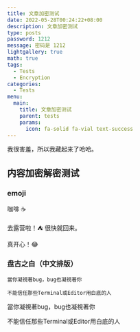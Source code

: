 ```yaml
---
title: 文章加密测试
date: 2022-05-28T00:24:22+08:00
description: 文章加密测试
type: posts
password: 1212
message: 密码是 1212
lightgallery: true
math: true
tags:
  - Tests
  - Encryption
categories:
  - Tests
menu:
  main:
    title: 文章加密测试
    parent: tests
    params:
      icon: fa-solid fa-vial text-success
---
```


我很害羞，所以我藏起来了哈哈。

<!--more-->

## 内容加密解密测试

### emoji

咖啡 ☕

去露营啦！:tent: 很快就回来。

真开心！:joy:

### 盘古之白（中文排版）

```
當你凝視著bug，bug也凝視著你

不能信任那些Terminal或Editor用白底的人
```
<!-- autocorrect-disable -->
當你凝視著bug，bug也凝視著你

不能信任那些Terminal或Editor用白底的人
